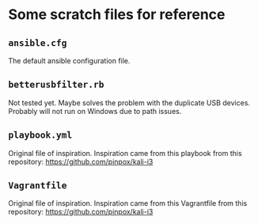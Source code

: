 # Some scratch files for reference

## `ansible.cfg`

The default ansible configuration file.

## `betterusbfilter.rb`

Not tested yet. Maybe solves the problem with the duplicate USB devices. Probably will not run on Windows due to path issues.

## `playbook.yml`

Original file of inspiration.
Inspiration came from this playbook from this repository:
<https://github.com/pinpox/kali-i3>

## `Vagrantfile`

Original file of inspiration.
Inspiration came from this Vagrantfile from this repository:
<https://github.com/pinpox/kali-i3>
